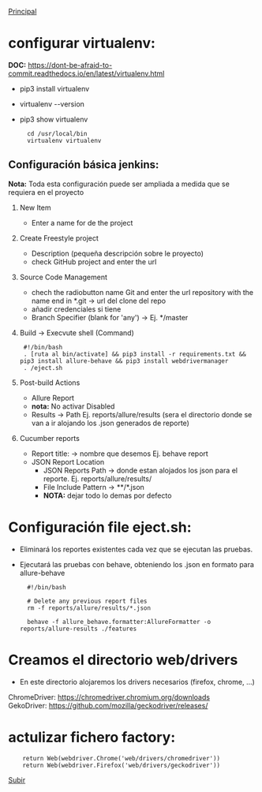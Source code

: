 <a name='top'></a>
[Principal](../README.md) 

# configurar virtualenv:
**DOC:** https://dont-be-afraid-to-commit.readthedocs.io/en/latest/virtualenv.html
 * pip3 install virtualenv
 * virtualenv --version
 * pip3 show virtualenv
 
         cd /usr/local/bin
         virtualenv virtualenv
     
## Configuración básica jenkins:
**Nota:** Toda esta configuración puede ser ampliada a medida que se requiera en el proyecto

1. New Item
    * Enter a name for de the project
2. Create Freestyle project
    * Description (pequeña descripción sobre le proyecto)
    * check GitHub project and enter the url
3. Source Code Management
    * chech the radiobutton name Git and enter the url repository with the name end in *.git -> url del clone del repo
    * añadir credenciales si tiene
    * Branch Specifier (blank for 'any') -> Ej. */master 
4. Build -> Execvute shell (Command)

        #!/bin/bash 
        . [ruta al bin/activate] && pip3 install -r requirements.txt && pip3 install allure-behave && pip3 install webdrivermanager
        . /eject.sh
5. Post-build Actions
    * Allure Report
    * **nota:** No activar Disabled
    * Results -> Path Ej. reports/allure/results (sera el directorio donde se van a ir alojando los .json generados de reporte)
6. Cucumber reports
    * Report title: -> nombre que desemos Ej. behave report
    * JSON Report Location 
        * JSON Reports Path -> donde estan alojados los json para el reporte. Ej. reports/allure/results/
        * File Include Pattern -> **/*.json
        * **NOTA:** dejar todo lo demas por defecto
        
# Configuración file eject.sh:
* Eliminará los reportes existentes cada vez que se ejecutan las pruebas.
* Ejecutará las pruebas con behave, obteniendo los .json en formato para allure-behave
    
        #!/bin/bash
        
        # Delete any previous report files
        rm -f reports/allure/results/*.json
        
        behave -f allure_behave.formatter:AllureFormatter -o reports/allure-results ./features
        
# Creamos el directorio web/drivers
* En este directorio alojaremos los drivers necesarios (firefox, chrome, ...)

ChromeDriver: https://chromedriver.chromium.org/downloads <br/>
GekoDriver: https://github.com/mozilla/geckodriver/releases/ <br/>

# actulizar fichero factory:
        return Web(webdriver.Chrome('web/drivers/chromedriver'))
        return Web(webdriver.Firefox('web/drivers/geckodriver'))


[Subir](#top)
